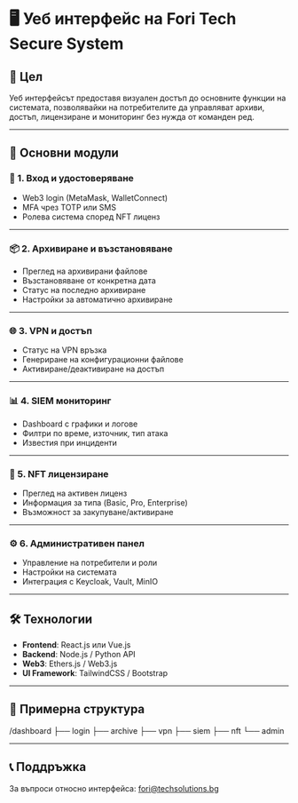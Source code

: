 # 🖥️ Уеб интерфейс на Fori Tech Secure System

## 🎯 Цел

Уеб интерфейсът предоставя визуален достъп до основните функции на системата, позволявайки на потребителите да управляват архиви, достъп, лицензиране и мониторинг без нужда от команден ред.

---

## 🧩 Основни модули

### 🔐 1. Вход и удостоверяване

- Web3 login (MetaMask, WalletConnect)
- MFA чрез TOTP или SMS
- Ролева система според NFT лиценз

---

### 📦 2. Архивиране и възстановяване

- Преглед на архивирани файлове
- Възстановяване от конкретна дата
- Статус на последно архивиране
- Настройки за автоматично архивиране

---

### 🌐 3. VPN и достъп

- Статус на VPN връзка
- Генериране на конфигурационни файлове
- Активиране/деактивиране на достъп

---

### 📊 4. SIEM мониторинг

- Dashboard с графики и логове
- Филтри по време, източник, тип атака
- Известия при инциденти

---

### 🧾 5. NFT лицензиране

- Преглед на активен лиценз
- Информация за типа (Basic, Pro, Enterprise)
- Възможност за закупуване/активиране

---

### ⚙️ 6. Административен панел

- Управление на потребители и роли
- Настройки на системата
- Интеграция с Keycloak, Vault, MinIO

---

## 🛠️ Технологии

- **Frontend**: React.js или Vue.js
- **Backend**: Node.js / Python API
- **Web3**: Ethers.js / Web3.js
- **UI Framework**: TailwindCSS / Bootstrap

---

## 📐 Примерна структура

/dashboard ├── login ├── archive ├── vpn ├── siem ├── nft └── admin


---

## 📞 Поддръжка

За въпроси относно интерфейса: [fori@techsolutions.bg](mailto:fori@techsolutions.bg)

